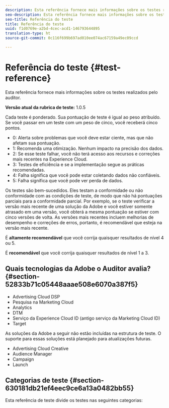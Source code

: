 ```yaml
---
description: Esta referência fornece mais informações sobre os testes realizados pelo auditor.
seo-description: Esta referência fornece mais informações sobre os testes realizados pelo auditor.
seo-title: Referência do teste
title: Referência do teste
uuid: f1d0769e-a2bd-4cec-acd1-146793644895
translation-type: ht
source-git-commit: 0c116f699b697ad010ee074ac67159a49ec09ccd

---
```



# Referência do teste {#test-reference}

Esta referência fornece mais informações sobre os testes realizados pelo auditor.

**Versão atual da rubrica de teste:** 1.0.5

Cada teste é ponderado. Sua pontuação de teste é igual ao peso atribuído. Se você passar em um teste com um peso de cinco, você receberá cinco pontos.

* 0: Alerta sobre problemas que você deve estar ciente, mas que não afetam sua pontuação.
* 1: Recomenda uma otimização. Nenhum impacto na precisão dos dados.
* 2: Se esse teste falhar, você não terá acesso aos recursos e correções mais recentes na Experience Cloud.
* 3: Testes de eficiência e se a implementação segue as práticas recomendadas.
* 4: Falha significa que você pode estar coletando dados não confiáveis.
* 5: Falha significa que você pode ver perda de dados.

Os testes são bem-sucedidos. Eles testam a conformidade ou não conformidade com as condições de teste, de modo que não há pontuações parciais para a conformidade parcial. Por exemplo, se o teste verificar a versão mais recente de uma solução da Adobe e você estiver somente atrasado em uma versão, você obterá a mesma pontuação se estiver com cinco versões de volta. As versões mais recentes incluem melhorias de desempenho e correções de erros, portanto, é recomendável que esteja na versão mais recente.

É **altamente recomendável** que você corrija quaisquer resultados de nível 4 ou 5.

É **recomendável** que você corrija quaisquer resultados de nível 1 a 3.

## Quais tecnologias da Adobe o Auditor avalia? {#section-52833b71c05448aaae508e6070a387f5}

* Advertising Cloud DSP
* Pesquisa na Marketing Cloud
* Analytics
* DTM
* Serviço da Experience Cloud ID (antigo serviço da Marketing Cloud ID)
* Target

As soluções da Adobe a seguir não estão incluídas na estrutura de teste. O suporte para essas soluções está planejado para atualizações futuras.

* Advertising Cloud Creative
* Audience Manager
* Campaign
* Launch

## Categorias de teste {#section-630181db21ef4eec9ce6a13a0482bb55}

Esta referência de teste divide os testes nas seguintes categorias:

